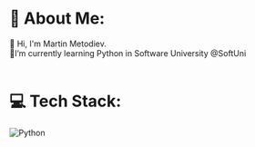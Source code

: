 # 💫 About Me:
👋 Hi, I'm Martin Metodiev.<br>🌱I’m currently learning Python in Software University @SoftUni<br><br>

# 💻 Tech Stack:
![Python](https://img.shields.io/badge/python-3670A0?style=for-the-badge&logo=python&logoColor=ffdd54) 


<!-- Proudly created with GPRM ( https://gprm.itsvg.in ) -->
